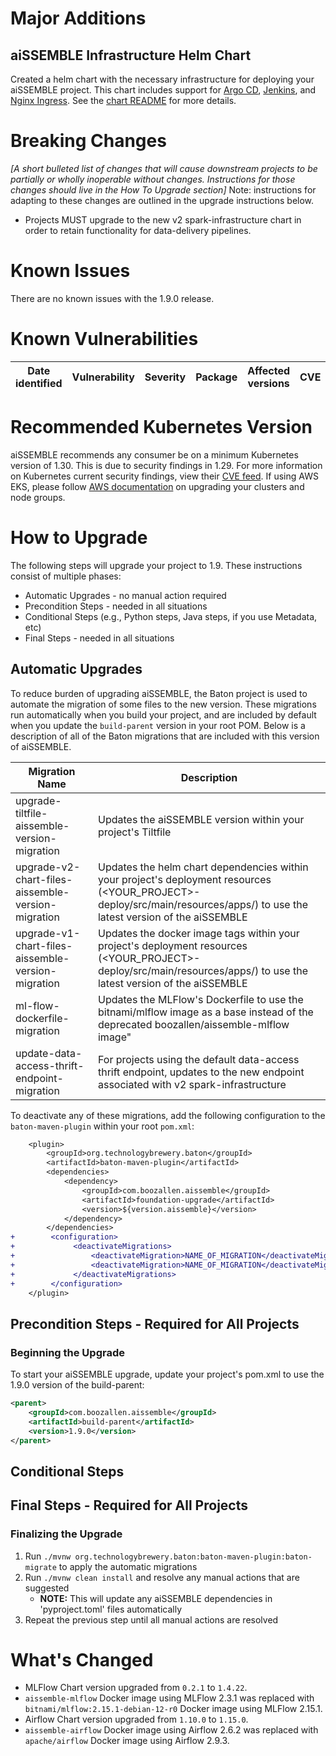 # Major Additions

## aiSSEMBLE Infrastructure Helm Chart
Created a helm chart with the necessary infrastructure for deploying your aiSSEMBLE project. This chart includes support for [Argo CD](https://argo-cd.readthedocs.io/en/stable/), [Jenkins](https://www.jenkins.io/), and [Nginx Ingress](https://docs.nginx.com/nginx-ingress-controller/). See the [chart README](https://github.com/boozallen/aissemble/tree/dev/extensions/extensions-helm/aissemble-infrastructure-chart#readme) for more details.

# Breaking Changes
_[A short bulleted list of changes that will cause downstream projects to be partially or wholly inoperable without changes. Instructions for those changes should live in the How To Upgrade section]_
Note: instructions for adapting to these changes are outlined in the upgrade instructions below.

- Projects MUST upgrade to the new v2 spark-infrastructure chart in order to retain functionality for data-delivery pipelines.

# Known Issues
There are no known issues with the 1.9.0 release.

# Known Vulnerabilities
| Date<br/>identified | Vulnerability | Severity | Package | Affected <br/>versions | CVE | Fixed <br/>in |
|---------------------|---------------|----------|---------|------------------------|-----|---------------|

# Recommended Kubernetes Version
aiSSEMBLE recommends any consumer be on a minimum Kubernetes version of 1.30. This is due to security 
findings in 1.29. For more information on Kubernetes current security findings, view their 
[CVE feed](https://kubernetes.io/docs/reference/issues-security/official-cve-feed/). If using AWS EKS, please follow 
[AWS documentation](https://docs.aws.amazon.com/eks/latest/userguide/update-cluster.html) on upgrading your clusters 
and node groups.

# How to Upgrade
The following steps will upgrade your project to 1.9. These instructions consist of multiple phases:
- Automatic Upgrades - no manual action required
- Precondition Steps - needed in all situations
- Conditional Steps (e.g., Python steps, Java steps, if you use Metadata, etc)
- Final Steps - needed in all situations

## Automatic Upgrades
To reduce burden of upgrading aiSSEMBLE, the Baton project is used to automate the migration of some files to the new version.  These migrations run automatically when you build your project, and are included by default when you update the `build-parent` version in your root POM.  Below is a description of all of the Baton migrations that are included with this version of aiSSEMBLE.

| Migration Name                                     | Description                                                                                                                                                                |
|----------------------------------------------------|----------------------------------------------------------------------------------------------------------------------------------------------------------------------------|
| upgrade-tiltfile-aissemble-version-migration       | Updates the aiSSEMBLE version within your project's Tiltfile                                                                                                               |
| upgrade-v2-chart-files-aissemble-version-migration | Updates the helm chart dependencies within your project's deployment resources (<YOUR_PROJECT>-deploy/src/main/resources/apps/) to use the latest version of the aiSSEMBLE |
| upgrade-v1-chart-files-aissemble-version-migration | Updates the docker image tags within your project's deployment resources (<YOUR_PROJECT>-deploy/src/main/resources/apps/) to use the latest version of the aiSSEMBLE       |
| ml-flow-dockerfile-migration                       | Updates the MLFlow's Dockerfile to use the bitnami/mlflow image as a base instead of the deprecated boozallen/aissemble-mlflow image"                                      |
| update-data-access-thrift-endpoint-migration       | For projects using the default data-access thrift endpoint, updates to the new endpoint associated with v2 spark-infrastructure                                            |

To deactivate any of these migrations, add the following configuration to the `baton-maven-plugin` within your root `pom.xml`:

```diff
    <plugin>
        <groupId>org.technologybrewery.baton</groupId>
        <artifactId>baton-maven-plugin</artifactId>
        <dependencies>
            <dependency>
                <groupId>com.boozallen.aissemble</groupId>
                <artifactId>foundation-upgrade</artifactId>
                <version>${version.aissemble}</version>
            </dependency>
        </dependencies>
+        <configuration>
+             <deactivateMigrations>
+                 <deactivateMigration>NAME_OF_MIGRATION</deactivateMigration>
+                 <deactivateMigration>NAME_OF_MIGRATION</deactivateMigration>
+             </deactivateMigrations>
+        </configuration>
    </plugin>
```

## Precondition Steps - Required for All Projects

### Beginning the Upgrade
To start your aiSSEMBLE upgrade, update your project's pom.xml to use the 1.9.0 version of the build-parent:
   ```xml
   <parent>
       <groupId>com.boozallen.aissemble</groupId>
       <artifactId>build-parent</artifactId>
       <version>1.9.0</version>
   </parent>
   ```

## Conditional Steps

## Final Steps - Required for All Projects
### Finalizing the Upgrade
1. Run `./mvnw org.technologybrewery.baton:baton-maven-plugin:baton-migrate` to apply the automatic migrations
2. Run `./mvnw clean install` and resolve any manual actions that are suggested
    - **NOTE:** This will update any aiSSEMBLE dependencies in 'pyproject.toml' files automatically
3. Repeat the previous step until all manual actions are resolved

# What's Changed
- MLFlow Chart version upgraded from `0.2.1` to `1.4.22`.
- `aissemble-mlflow` Docker image using MLFlow 2.3.1 was replaced with `bitnami/mlflow:2.15.1-debian-12-r0`  Docker image using MLFlow 2.15.1.
- Airflow Chart version upgraded from `1.10.0` to `1.15.0`.
- `aissemble-airflow` Docker image using Airflow 2.6.2 was replaced with `apache/airflow`  Docker image using Airflow 2.9.3.
